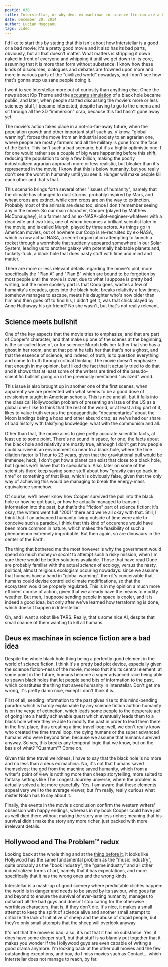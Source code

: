 ```yaml
---
postid: 030
title: Interstellar, or why deus ex machinae in science fiction are a bad idea
date: December 20, 2014
author: Lucian Mogoșanu
tags: video
---
```


I'd like to start this by stating that this isn't about how Interstellar is a
good or a bad movie; it's a pretty good movie and it also has its bad parts,
obviously, but all that doesn't matter. What matters is stripping it down naked
in front of everyone and whipping it until we get down to its core, assuming
that it is more than form without substance. I know how these kinds of
discourses, dialogues and debates are frowned upon more and more in various
parts of the "civilized world" nowadays, but I don't see how that's gonna stop
us sane people doing it.

I went to see Interstellar more out of curiosity than anything else. Once the
news about Kip Thorne and the [accurate simulation][sciencemag] of a black hole
became public, and later, when people started discussing the movie's more or
less sciencey stuff, I became interested, despite having to go to the cinema
and sit through all the 3D "immersion" crap, because this fad hasn't gone away
yet.

The movie's action takes place in a not-so-far-away future, when the population
growth and other important stuff such as, y'know, "global warming", forces the
move from an industrial society to an agrarian one, where people are mostly
farmers and all the military is gone from the face of the Earth. This isn't
such a bad scenario, but it's a highly optimistic one: I for one would rather
see a couple of big wars happening before this shift, reducing the population
to only a few billion, making the poorly industrialized agrarian approach more
or less realistic, but bleaker than it's represented in the movie; I know that
this is below humanity, but you really don't see the worst in humanity until
you see it. Hunger will make people kill each other and that's that.

This scenario brings forth several other "issues of humanity", namely that the
climate has changed to dust storms, probably inspired by Mars, and wheat crops
are extinct, while corn crops are on the way to extinction.  Probably most of
the animals are dead too, since I don't remember seeing any in the movie. So
our main character, Cooper (played by Matthew McConaughey), is a farmer and an
ex-NASA-pilot-engineer-whatever with a dead wife and two kids, one of whom
becomes a brilliant scientist later in the movie, and is called Murph, played
by three actors. As things go in American movies, out of nowhere our Coop is
re-recruited by ex-NASA, which is now actual NASA, a secret organization
attempting to launch a rocket through a wormhole that suddenly appeared
somewhere in our Solar System, leading us to another galaxy with potentially
habitable planets and, fuckety-fuck, a black hole that does nasty stuff with
time and mind and matter.

There are more or less relevant details regarding the movie's plot, more
specifically the "Plan A" and "Plan B" which are bound to be forgotten by most
people until the movie is over, due to what I suppose is pretty bad writing,
but the more spoilery part is that Coop goes, wastes a few of humanity's
decades, goes into the black hole, breaks relativity a few times, somehow
manages to escape, meets his daughter who's now older than him and then goes
off to find his, I didn't get it, was that chick played by Anne Hathaway his
girlfriend? No she wasn't, but that's not really relevant.

## Science meets bullshit

One of the key aspects that the movie tries to emphasize, and that are part of
Cooper's character, and that make up one of the scenes at the beginning, is the
so-called love of, or for science: Murph tells her father that she has a ghost
in her room, and at that point he tells her that that's not a ghost, and that
the essence of science, and indeed, of truth, is to question everything and
come to truth through critical thinking. The movie doesn't emphasize that
enough in my opinion, but I liked the fact that it actually tried to do that
and it shows that at least some of the writers are tired of the
pseudo-scientific bullshit going on in the previously mentioned "civilized"
world.

This issue is also brought up in another one of the first scenes, when
apparently we are presented with what seems to be a good dose of revisionism
taught in American schools. This is nice and all, but it falls into the
classical Hollywoodian problem of presenting an issue of the US as a global
one; I like to think that the rest of the world, or at least a big part of it,
likes to value truth versus the propagandistic "documentaries" about the Moon
landings being a hoax and other absurd crap, as we've had our share of bad
history with falsifying knowledge, what with the communism and all.

Other than that, the movie aims to give pretty accurate scientific facts, at
least up to some point. There's no sound in space, for one; the facts about the
black hole and relativity are mostly true, although I don't get how people
could survive in an environment so near to a black hole, where the time
dilation factor is 1 hour to 23 years, given that the gravitational pull would
be immense; heck, I don't get how a planet can exist that close to a black
hole, but I guess we'll leave that to speculation. Also, later on some of the
scientists there keep saying some stuff about how "gravity can go back in time"
or something of that likes, which is obviously false, given that the only way
of achieving this would be managing to break the energy-mass equivalence
somehow.

Of course, we'll never know how Cooper survived the pull into the black hole or
how he got back, or how he actually managed to transmit information into the
past, but that's the "fiction" part of science fiction; it's okay, the writers
went full "2001" there and we're all okay with that. Still, I think that if an
advanced humanity living outside of time were able to conceive such a paradox,
I think that this kind of occurence would have been more common in nature,
which makes the feasibility of such a phenomenon extremely improbable. But then
again, so are dinosaurs in the center of the Earth.

The thing that bothered me the most however is why the government would spend
so much money *in secret* to attempt such a risky mission, when I'm sure there
would be better solutions available. Those that have read Dune are probably
familiar with the actual *science* of ecology, versus the nasty, political,
almost religious ecologism occuring nowadays: since we assume that humans have
a hand in "global warming", then it's conceivable that humans could devise
controlled climate modifications, so that the ecosystem would be properly
regulated. This is in my opinion a much more efficient course of action, given
that we already have the means to modify weather. But meh, I suppose sending
people in space is cooler, and it is indeed a good idea, but only after we've
learned how terraforming is done, which doesn't happen in Interstellar.

Oh, and I want a robot like TARS. Really, that's some nice AI, despite that
small chance of them wanting to kill all humans.

## Deus ex machinae in science fiction are a bad idea

Despite the whole black hole thing being a perfectly good element in the world
of science fiction, I think it's a pretty bad plot device, especially given the
science fiction-ness of the movie, moreso that it's its central element: at
some point in the future, humans become a super advanced race being able to
spawn black holes that let people send bits of information to the past, which
constitutes the thing that saves humanity in Interstellar. Don't get me wrong,
it's pretty damn nice, except I don't think it is.

First of all, sending information to the past gives rise to this mind-bending
paradox which is hardly explainable by any science fiction author: humanity is
on the verge of extinction, which leads some people to the desperate act of
going into a hardly achievable quest which eventually leads them to a black
hole where they're able to modify the past in order to lead them there in the
first place, thus creating a time travel loop; well, we don't really know who
created the time travel loop, the dying humans or the super advanced humans who
were beyond time, because we assume that humans survived anyway. So yes, this
breaks any temporal logic that we know, but on the basis of what? "Quantum"?
Come on.

Given this time travel weirdness, I have to say that the black hole is no more
and no less than a deus ex machina. No, it's not that humans saved themselves:
the god from the machine saved humanity, which from a writer's point of view is
nothing more than cheap storytelling, more suited to fantasy settings like The
Longest Journey universe, where the problem is actually solved a lot more
gracefully. Yes, I am aware that these elements appeal very well to the average
viewer, but I'm really, really curious what mister Nolan has to say about it.

Finally, the events in the movie's conclusion confirm the western writers'
obsession with happy endings, whereas in my book Cooper could have just as well
died there without making the story any less richer; meaning that his survival
didn't make the story any more richer, just packed with more irrelevant
details.

## Hollywood and The Problem™ redux

Looking back at the whole thing and at the [thing before it][into-darkness], it
looks like Hollywood has the same fundamental problem as the "music industry",
quite probably as the "book industry", the "game industry" and all other
industrialized forms of art, namely that it has expectations, and more
specifically that it has the wrong ones and the wrong kinds.

Interstellar is a mash-up of good scenery where predictable clichés happen: the
world is in danger and needs to be saved by its saviour, who goes far and
beyond to ensure the survival of ever-lasting humanity, manages to outsmart all
the bad guys and doesn't stop caring for the otherwise worthless characters,
that is, if they don't die. It's nice, it makes a small attempt to keep the
spirit of science alive and another small attempt to criticize the lack of
initiative of sheep and the abuse of stupid people, but they're only small
attempts that the sheep will overlook anyway.

It's not that the movie is bad; also, it's not that it has no substance. Yes,
it does have some deeper stuff, but that stuff is so blandly put together that
it makes you wonder if the Hollywood guys are even capable of writing a good
drama anymore. I'm looking back at the other dull movies and the few
outstanding exceptions, and boy, do I miss movies such as Contact... which
Interstellar does not manage to reach, by far.

[sciencemag]: http://news.sciencemag.org/people-events/2014/11/physicist-who-inspired-interstellar-spills-backstory-and-scene-makes-him
[into-darkness]: /posts/y00/011-star-trek-into-darkness.html
